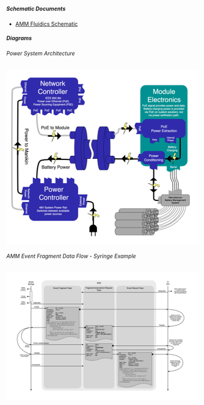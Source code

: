 ##### Schematic Documents
- [AMM Fluidics Schematic](AMM_fluidics_schematic.pdf)

##### Diagrams

###### Power System Architecture
![](/Power_System_Architecture.jpg)

###### AMM Event Fragment Data Flow - Syringe Example
![](/AMMEventFragmentDataFlow-SyringeExample.jpg)

